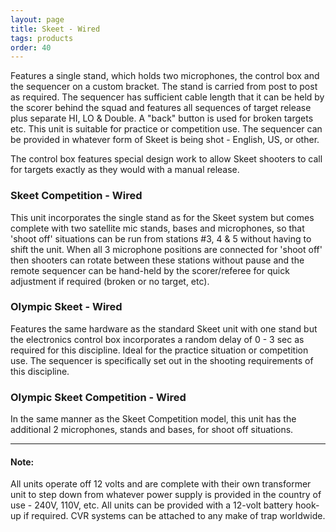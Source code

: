 ```yaml
---
layout: page
title: Skeet - Wired
tags: products
order: 40
---
```

Features a single stand, which holds two microphones, the control box and the sequencer on a custom bracket. The stand is carried from post to post as required. The sequencer has sufficient cable length that it can be held by the scorer behind the squad and features all sequences of target release plus separate HI, LO & Double. A "back" button is used for broken targets etc. This unit is suitable for practice or competition use. The sequencer can be provided in whatever form of Skeet is being shot - English, US, or other.

The control box features special design work to allow Skeet shooters to call for targets exactly as they would with a manual release.

### Skeet Competition - Wired
This unit incorporates the single stand as for the Skeet system but comes complete with two satellite mic stands, bases and microphones, so that 'shoot off' situations can be run from stations #3, 4 & 5 without having to shift the unit. When all 3 microphone positions are connected for 'shoot off' then shooters can rotate between these stations without pause and the remote sequencer can be hand-held by the scorer/referee for quick adjustment if required (broken or no target, etc).


### Olympic Skeet - Wired
Features the same hardware as the standard Skeet unit with one stand but the electronics control box incorporates a random delay of 0 - 3 sec as required for this discipline. Ideal for the practice situation or competition use. The sequencer is specifically set out in the shooting requirements of this discipline.


### Olympic Skeet Competition - Wired
In the same manner as the Skeet Competition model, this unit has the additional 2 microphones, stands and bases, for shoot off situations.

---

#### Note:
All units operate off 12 volts and are complete with their own transformer unit to step down from whatever power supply is provided in the country of use - 240V, 110V, etc. All units can be provided with a 12-volt battery hook-up if required. CVR systems can be attached to any make of trap worldwide.